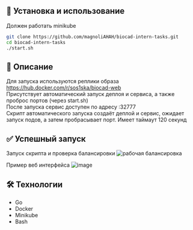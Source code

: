 ## 🔧 Установка и использование
Должен работать minikube
```bash
git clone https://github.com/magnoliAHAH/biocad-intern-tasks.git
cd biocad-intern-tasks
./start.sh
```
## 📌 Описание 
Для запуска используются реплики образа https://hub.docker.com/r/sos1ska/biocad-web  
Присутствует автоматический запуск деплоя и сервиса, а также проброс портов (через start.sh)  
После запуска сервис доступен по адресу <IP>:32777  
Скрипт автоматического запуска создаёт деплой и сервис, ожидает запуск подов, а затем пробрасывает порт. Имеет таймаут 120 секунд  


## ✅ Успешный запуск
Запуск скрипта и проверка балансировки
![рабочая балансировка](https://github.com/user-attachments/assets/603e1384-a24e-4429-80d1-8b426f1be163)

Пример веб интерфейса
![image](https://github.com/user-attachments/assets/f03b47d4-0688-44f0-9ca0-98c63807d67d)


## 🛠️ Технологии
- Go
- Docker
- Minikube
- Bash

